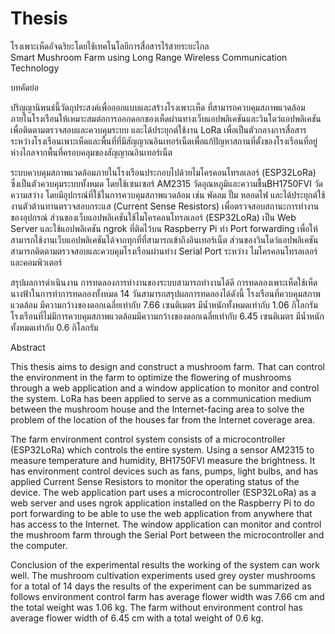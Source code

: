 # Thesis
โรงเพาะเห็ดอัจฉริยะโดยใช้เทคโนโลยีการสื่อสารไร้สายระยะไกล\
Smart Mushroom Farm using Long Range Wireless Communication Technology

บทคัดย่อ

ปริญญานิพนธ์นี้วัตถุประสงค์เพื่อออกแบบและสร้างโรงเพาะเห็ด ที่สามารถควบคุมสภาพแวดล้อมภายในโรงเรือนให้เหมาะสมต่อการออกดอกของเห็ดผ่านทางเว็บแอปพลิเคชันและวินโดว์แอปพลิเคชันเพื่อติดตามตรวจสอบและควบคุมระบบ และได้ประยุกต์ใช้งาน LoRa เพื่อเป็นตัวกลางการสื่อสารระหว่างโรงเรือนเพาะเห็ดและพื้นที่ที่มีสัญญาณอินเทอร์เน็ตเพื่อแก้ปัญหาสถานที่ตั้งของโรงเรือนที่อยู่ห่างไกลจากพื้นที่ครอบคลุมของสัญญาณอินเทอร์เน็ต

ระบบควบคุมสภาพแวดล้อมภายในโรงเรือนประกอบไปด้วยไมโครคอนโทรลเลอร์ (ESP32LoRa) ซึ่งเป็นตัวควบคุมระบบทั้งหมด โดยใช้เซนเซอร์ AM2315 วัดอุณหภูมิและความชื้นBH1750FVI วัดความสว่าง โดยมีอุปกรณ์ที่ใช้ในการควบคุมสภาพแวดล้อม เช่น พัดลม ปั๊ม หลอดไฟ และได้ประยุกต์ใช้งานตัวต้านทานตรวจสอบกระแส (Current Sense Resistors) เพื่อตรวจสอบสถานะการทำงานของอุปกรณ์ ส่วนของเว็บแอปพลิเคชันใช้ไมโครคอนโทรลเลอร์ (ESP32LoRa) เป็น Web Server และใช้แอปพลิเคชัน ngrok ที่ติดไว้บน Raspberry Pi ทำ Port forwarding เพื่อให้สามารถใช้งานเว็บแอปพลิเคชันได้จากทุกที่ที่สามารถเข้าถึงอินเทอร์เน็ต ส่วนของวินโดว์แอปพลิเคชันสามารถติดตามตรวจสอบและควบคุมโรงเรือนผ่านท่าง Serial Port ระหว่าง ไมโครคอนโทรลเลอร์และคอมพิวเตอร์

สรุปผลการดำเนินงาน การทดลองการทำงานของระบบสามารถทำงานได้ดี การทดลองเพาะเห็ดใช้เห็ดนางฟ้าในการทำการทดลองทั้งหมด 14 วันสามารถสรุปผลการทดลองได้ดังนี้ โรงเรือนที่ควบคุมสภาพแวดล้อม มีความกว้างของดอกเฉลี่ยเท่ากับ 7.66 เซนติเมตร มีน้ำหนักทั้งหมดเท่ากับ 1.06 กิโลกรัม โรงเรือนที่ไม่มีการควบคุมสภาพแวดล้อมมีความกว้างของดอกเฉลี่ยเท่ากับ 6.45 เซนติเมตร มีน้ำหนักทั้งหมดเท่ากับ 0.6 กิโลกรัม

Abstract

This thesis aims to design and construct a mushroom farm. That can control the environment in the farm to optimize the flowering of mushrooms through a web application and a window application to monitor and control the system. LoRa has been applied to serve as a communication medium between the mushroom house and the Internet-facing area to solve the problem of the location of the houses far from the Internet coverage area.

The farm environment control system consists of a microcontroller (ESP32LoRa) which controls the entire system. Using a sensor AM2315 to measure temperature and humidity, BH1750FVI measure the brightness. It has environment control devices such as fans, pumps, light bulbs, and has applied Current Sense Resistors to monitor the operating status of the device. The web application part uses a microcontroller (ESP32LoRa) as a web server and uses ngrok application installed on the Raspberry Pi to do port forwarding to be able to use the web application from anywhere that has access to the Internet. The window application can monitor and control the mushroom farm through the Serial Port between the microcontroller and the computer.

Conclusion of the experimental results the working of the system can work well. The mushroom cultivation experiments used grey oyster mushrooms for a total of 14 days the results of the experiment can be summarized as follows environment control farm has average flower width was 7.66 cm and the total weight was 1.06 kg. The farm without environment control has average flower width of 6.45 cm with a total weight of 0.6 kg. 
